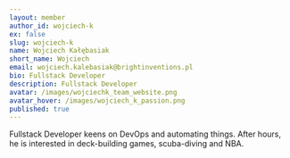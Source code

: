```yaml
---
layout: member
author_id: wojciech-k
ex: false
slug: wojciech-k
name: Wojciech Kałębasiak
short_name: Wojciech
email: wojciech.kalebasiak@brightinventions.pl
bio: Fullstack Developer
description: Fullstack Developer
avatar: /images/wojciechk_team_website.png
avatar_hover: /images/wojciech_k_passion.png
published: true
---
```

Fullstack Developer keens on DevOps and automating things. After hours, he is interested in deck-building games, scuba-diving and NBA.